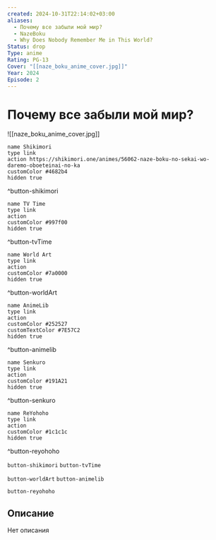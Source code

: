 ```yaml
---
created: 2024-10-31T22:14:02+03:00
aliases:
  - Почему все забыли мой мир?
  - NazeBoku
  - Why Does Nobody Remember Me in This World?
Status: drop
Type: anime
Rating: PG-13
Cover: "[[naze_boku_anime_cover.jpg]]"
Year: 2024
Episode: 2
---
```


# Почему все забыли мой мир?

![[naze_boku_anime_cover.jpg]]

```button
name Shikimori
type link
action https://shikimori.one/animes/56062-naze-boku-no-sekai-wo-daremo-oboeteinai-no-ka
customColor #4682b4
hidden true
```
^button-shikimori

```button
name TV Time
type link
action 
customColor #997f00
hidden true
```
^button-tvTime

```button
name World Art
type link
action 
customColor #7a0000
hidden true
```
^button-worldArt

```button
name AnimeLib
type link
action 
customColor #252527
customTextColor #7E57C2
hidden true
```
^button-animelib

```button
name Senkuro
type link
action 
customColor #191A21
hidden true
```
^button-senkuro

```button
name ReYohoho
type link
action 
customColor #1c1c1c
hidden true
```
^button-reyohoho



`button-shikimori` `button-tvTime`

`button-worldArt` `button-animelib`

`button-reyohoho`

## Описание

Нет описания
